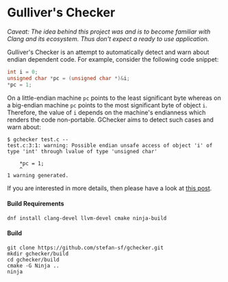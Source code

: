 # Gulliver's Checker

*Caveat: The idea behind this project was and is to become familiar with Clang
and its ecosystem.  Thus don't expect a ready to use application.*

Gulliver's Checker is an attempt to automatically detect and warn about endian
dependent code.  For example, consider the following code snippet:

```c
int i = 0;
unsigned char *pc = (unsigned char *)&i;
*pc = 1;
```

On a little-endian machine `pc` points to the least significant byte whereas on
a big-endian machine `pc` points to the most significant byte of object `i`.
Therefore, the value of `i` depends on the machine's endianness which renders
the code non-portable.  GChecker aims to detect such cases and warn about:

```
$ gchecker test.c --
test.c:3:1: warning: Possible endian unsafe access of object 'i' of type 'int' through lvalue of type 'unsigned char'

    *pc = 1;
    ^
1 warning generated.
```

If you are interested in more details, then please have a look at
[this post](https://stefansf.de/post/endiana-jones/).



#### Build Requirements

```
dnf install clang-devel llvm-devel cmake ninja-build
```



#### Build

```
git clone https://github.com/stefan-sf/gchecker.git
mkdir gchecker/build
cd gchecker/build
cmake -G Ninja ..
ninja
```

